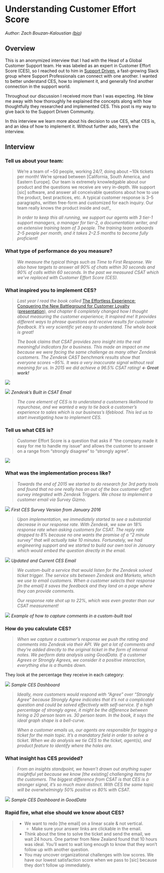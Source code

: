 # Understanding Customer Effort Score

_Author: Zach Bouzan-Kaloustian_ [_\(bio_](https://www.linkedin.com/in/zacharybk)_\)_

## **Overview**

This is an anonymized interview that I had with the Head of a Global Customer Support team. He was labeled as an expert in Customer Effort Score \(CES\), so I reached out to him in [Support Driven](https://supportdriven.com/), a fast-growing Slack group where Support Professionals can connect with one another. I wanted to better understand CES, how to implement it, and generally find another connection in the support world.

Throughout our discussion I received more than I was expecting. He blew me away with how thoroughly he explained the concepts along with how thoughtfully they researched and implemented CES. This post is my way to give back to the Support Driven Community.

In this interview we learn more about his decision to use CES, what CES is, and an idea of how to implement it. Without further ado, here’s the interview.

## Interview

### **Tell us about your team:**

> We’re a team of ~50 people, working 24/7, doing about ~10k tickets per month! We’re spread between \[California, South America, and Eastern Europe\]. Our team is extremely knowledgable about our product and the questions we receive are very in-depth. We support \[sic\] software, and answer all conceivable questions about how to use the product, best practices, etc. A typical customer response is 3–5 paragraphs, written free-form and customized for each inquiry. Our team really knows the product inside and out!\_
>
> _In order to keep this all running, we support our agents with 3 tier-1 support managers, a manager for tier-2, a documentation writer, and an extensive training team of 3 people. The training team onboards 2–5 people per month, and it takes 2–2.5 months to become fully proficient!_

### **What type of performance do you measure?**

> _We measure the typical things such as Time to First Response. We also have targets to answer all 90% of chats within 30 seconds and 90% of calls within 60 seconds. In the past we measured CSAT which we’ve replaced with Customer Effort Score \(CES\)._

### **What inspired you to implement CES?**

> _Last year I read the book called_ [The Effortless Experience: Conquering the New Battleground for Customer Loyalty](https://www.amazon.com/Effortless-Experience-Conquering-Battleground-Customer-ebook/dp/B00C5R73I8/ref=tmm_kin_swatch_0?_encoding=UTF8&qid=1466720895&sr=1-1) \([presentation](http://www.icmi.com/~/media/Files/Events/Course-Resources/EXPO2014/Matt%20Dixon-2014-ICMI-Keynote-rev.ashx)\)_, and chapter 6 completely changed how I thought about measuring the customer experience; It inspired me! It provides different ways to phrase questions and receive results for customer feedback. It’s very scientific yet easy to understand. The whole book is great!_
>
> _The book claims that CSAT provides zero insight into the real meaningful indicators for a business. This made an impact on me because we were facing the same challenge as many other Zendesk customers. The Zendesk CAST benchmark results show that everyone scores ~95%. It was a very inaccurate signal without real meaning for us. In 2015 we did achieve a 96.5% CSAT rating!_ _**← Great work!**_

![](https://support.zendesk.com/hc/en-us/articles/203662256-Using-customer-satisfaction-ratings-Professional-and-Enterprise)

![](https://miro.medium.com/max/700/1*iDg7gir0ypVF-v-kltfqEQ.png) _Zendesk’s Built in CSAT Email_

> _The core element of CES is to understand a customers likelihood to repurchase, and we wanted a way to tie back a customer’s experience to sales which is our business’s lifeblood. This led us to start investigating how to implement CES._

### **Tell us what CES is?**

> Customer Effort Score is a question that asks if “the company made it easy for me to handle my issue” and allows the customer to answer on a range from “strongly disagree” to “strongly agree”.

![](https://miro.medium.com/max/3388/1*koZ0vEUOyO5rPC46vqok6w.png)

### **What was the implementation process like?**

> _Towards the end of 2015 we started to do research for 3rd party tools and found that no one really has an out of the box customer effort survey integrated with Zendesk Triggers. We chose to implement a customer email via Survey Gizmo._

![](https://miro.medium.com/max/2584/1*gGKDu-8YlSesNv5Ui4GIZw.png) _First CES Survey Version from January 2016_

> _Upon implementation, we immediately started to see a substantial decrease in our response rate. With Zendesk, we saw an 18% response rate when asking customers for CSAT. The reply rate dropped to 8% because no one wants the promise of a “2 minute survey” that will actually take 10 minutes. Fortunately, we had engineering support and we started to build our own tool in January which would embed the question directly in the email._

![](https://miro.medium.com/max/772/1*8-cRnJieSsV27j293gH3rQ.png) _Updated and Current CES Email_

> _We custom-built a service that would listen for the Zendesk solved ticket trigger. The service sits between Zendesk and Marketo, which we use to email customers. When a customer selects their response \[in the email\] it saves the feedback and they land on a page where they can provide comments._
>
> _Our response rate shot up to 22%, which was even greater than our CSAT measurement!_

![](https://miro.medium.com/max/2392/1*bkcxkSFXq_z1l5RHCHkrEQ.png) _Example of how to capture comments in a custom-built tool_

### **How do you calculate CES?**

> _When we capture a customer’s response we push the rating and comments into Zendesk via their API. We get a lot of comments and they’re added directly to the original ticket in the form of internal notes. We perform data analysis using GoodData. If a customer Agrees or Strongly Agrees, we consider it a positive interaction, everything else is a thumbs down._

They look at the percentage they receive in each category:

![](https://miro.medium.com/max/2308/1*jd7fMx_weO8-w92B1HnhnQ.png) _Sample CES Dashboard_

> _Ideally, more customers would respond with “Agree” over “Strongly Agree” because Strongly Agree indicates that it’s not a complicated question and could be solved effectively with self-service. If a high percentage of strongly agree, it might be the difference between hiring a 20 person team vs. 30 person team. In the book, it says the ideal graph shape is a bell-curve._
>
> _When a customer emails us, our agents are responsible for tagging a ticket for the main topic. It’s a mandatory field in order to solve a ticket. When we do analysis we tie CES to the ticket, agent\(s\), and product feature to identify where the holes are._

### **What insight has CES provided?**

> _From an insights standpoint, we haven’t drawn out anything super insightful yet because we know \[the existing\] challenging items for the customers. The biggest difference from CSAT is that CES is a stronger signal, it’s so much more distinct. With CES the same topic will be overwhelmingly 50% positive vs 80% with CSAT._

![](https://miro.medium.com/max/2752/1*1Gh5vLdLRvbvLDPj33Zzug.png) _Sample CES Dashboard in GoodData_

### **Rapid fire, what else should we know about CES?**

> * We want to redo \[the email\] on a linear scale & not vertical.
>   * Make sure your answer links are clickable in the email.
> * Think about the time to solve the ticket and send the email, we wait 24 hours. One partner from New Zealand found that 10 hours was ideal. You’ll want to wait long enough to know that they won’t follow up with another question.
> * You may uncover organizational challenges with low scores. We have our lowest satisfaction score when we pass to \[sic\] because they don’t follow up immediately.

